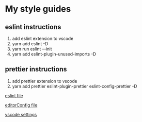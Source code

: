 # My style guides

## eslint instructions

1. add eslint extension to vscode
2. yarn add eslint -D
3. yarn run eslint --init
4. yarn add eslint-plugin-unused-imports -D

## prettier instructions

1. add prettier extension to vscode
2. yarn add prettier eslint-plugin-prettier eslint-config-prettier -D

[eslint file](./.eslintrc.js)

[editorConfig file](./.editorconfig)

[vscode settings](./vscode-settings.json)
